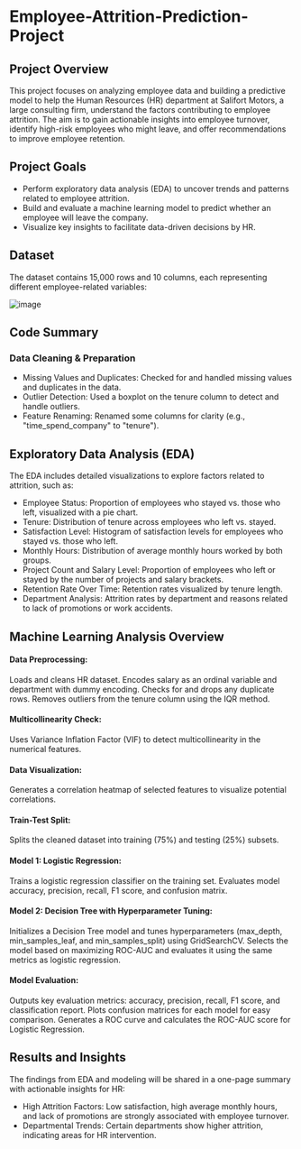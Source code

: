 # Employee-Attrition-Prediction-Project
## Project Overview
This project focuses on analyzing employee data and building a predictive model to help the Human Resources (HR) department at Salifort Motors, a large consulting firm, understand the factors contributing to employee attrition. The aim is to gain actionable insights into employee turnover, identify high-risk employees who might leave, and offer recommendations to improve employee retention.

## Project Goals
- Perform exploratory data analysis (EDA) to uncover trends and patterns related to employee attrition.
- Build and evaluate a machine learning model to predict whether an employee will leave the company.
- Visualize key insights to facilitate data-driven decisions by HR.

## Dataset
The dataset contains 15,000 rows and 10 columns, each representing different employee-related variables:

![image](https://github.com/user-attachments/assets/a29cf125-8054-4cab-bcce-cbf901ded578)


## Code Summary
### Data Cleaning & Preparation
- Missing Values and Duplicates: Checked for and handled missing values and duplicates in the data.
- Outlier Detection: Used a boxplot on the tenure column to detect and handle outliers.
- Feature Renaming: Renamed some columns for clarity (e.g., "time_spend_company" to "tenure").

## Exploratory Data Analysis (EDA)
The EDA includes detailed visualizations to explore factors related to attrition, such as:

- Employee Status: Proportion of employees who stayed vs. those who left, visualized with a pie chart.
- Tenure: Distribution of tenure across employees who left vs. stayed.
- Satisfaction Level: Histogram of satisfaction levels for employees who stayed vs. those who left.
- Monthly Hours: Distribution of average monthly hours worked by both groups.
- Project Count and Salary Level: Proportion of employees who left or stayed by the number of projects and salary brackets.
- Retention Rate Over Time: Retention rates visualized by tenure length.
- Department Analysis: Attrition rates by department and reasons related to lack of promotions or work accidents.

## Machine Learning Analysis Overview
#### Data Preprocessing:

Loads and cleans HR dataset.
Encodes salary as an ordinal variable and department with dummy encoding.
Checks for and drops any duplicate rows.
Removes outliers from the tenure column using the IQR method.

#### Multicollinearity Check:

Uses Variance Inflation Factor (VIF) to detect multicollinearity in the numerical features.

#### Data Visualization:

Generates a correlation heatmap of selected features to visualize potential correlations.

#### Train-Test Split:

Splits the cleaned dataset into training (75%) and testing (25%) subsets.

#### Model 1: Logistic Regression:

Trains a logistic regression classifier on the training set.
Evaluates model accuracy, precision, recall, F1 score, and confusion matrix.

#### Model 2: Decision Tree with Hyperparameter Tuning:

Initializes a Decision Tree model and tunes hyperparameters (max_depth, min_samples_leaf, and min_samples_split) using GridSearchCV.
Selects the model based on maximizing ROC-AUC and evaluates it using the same metrics as logistic regression.

#### Model Evaluation:

Outputs key evaluation metrics: accuracy, precision, recall, F1 score, and classification report.
Plots confusion matrices for each model for easy comparison.
Generates a ROC curve and calculates the ROC-AUC score for Logistic Regression.

## Results and Insights
The findings from EDA and modeling will be shared in a one-page summary with actionable insights for HR:

- High Attrition Factors: Low satisfaction, high average monthly hours, and lack of promotions are strongly associated with employee turnover.
- Departmental Trends: Certain departments show higher attrition, indicating areas for HR intervention.

